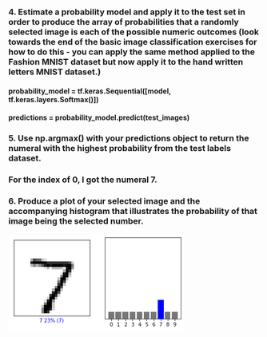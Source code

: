 ### 4. Estimate a probability model and apply it to the test set in order to produce the array of probabilities that a randomly selected image is each of the possible numeric outcomes (look towards the end of the basic image classification exercises for how to do this - you can apply the same method applied to the Fashion MNIST dataset but now apply it to the hand written letters MNIST dataset.)
#### probability_model = tf.keras.Sequential([model, tf.keras.layers.Softmax()])
#### predictions = probability_model.predict(test_images)
### 5. Use np.argmax() with your predictions object to return the numeral with the highest probability from the test labels dataset. 
### For the index of 0, I got the numeral 7.
### 6. Produce a plot of your selected image and the accompanying histogram that illustrates the probability of that image being the selected number. 
![Plot](download.png)
